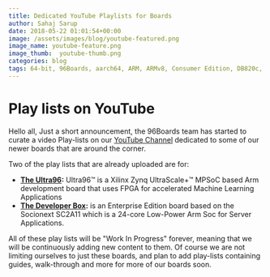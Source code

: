 ```yaml
---
title: Dedicated YouTube Playlists for Boards
author: Sahaj Sarup
date: 2018-05-22 01:01:54+00:00
image: /assets/images/blog/youtube-featured.png
image_name: youtube-feature.png
image_thumb:  youtube-thumb.png
categories: blog
tags: 64-bit, 96Boards, aarch64, ARM, ARMv8, Consumer Edition, DB820c, hiKey, MRAA, GPIO, I2C, UART, qt5
---
```


# Play lists on YouTube

Hello all,
Just a short announcement, the 96Boards team has started to curate a video Play-lists on our [YouTube Channel](https://www.youtube.com/96boards) dedicated to some of our newer boards that are around the corner.

Two of the play lists that are already uploaded are for:
- **[The Ultra96](https://www.youtube.com/embed/?listType=playlist&list=PL-NF6S9MM_W0V7iIE5UTj12IvvpAfUdhj):** Ultra96™ is a Xilinx Zynq UltraScale+™ MPSoC based Arm development board that uses FPGA for accelerated Machine Learning Applications
- **[The Developer Box](https://www.youtube.com/playlist?list=PL-NF6S9MM_W0gNpGSrE6qo1WcKoNGNqFG):** is an Enterprise Edition board based on the Socionext SC2A11 which is a 24-core Low-Power Arm Soc for Server Applications.

All of these play lists will be "Work In Progress" forever, meaning that we will be continuously adding new content to them. Of course we are not limiting ourselves to just these boards, and plan to add play-lists containing guides, walk-through and more for more of our boards soon.
